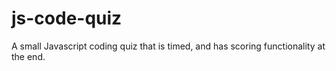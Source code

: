 # js-code-quiz
A small Javascript coding quiz that is timed, and has scoring functionality at the end.
